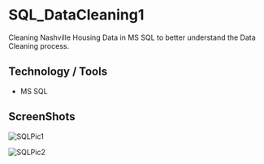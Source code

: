 # SQL_DataCleaning1

Cleaning Nashville Housing Data in MS SQL to better understand the Data Cleaning process.

## Technology / Tools
- MS SQL

## ScreenShots

![SQLPic1](https://github.com/GerardRosario/SQL_DataCleaning1/assets/55461102/21685c12-2402-46c7-8d55-955caa4a0ef0)

![SQLPic2](https://github.com/GerardRosario/SQL_DataCleaning1/assets/55461102/dce17002-72a4-4ca4-bb52-bbd38a0120c4)
